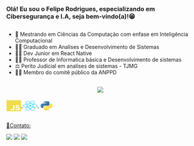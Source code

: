 
### Olá! Eu sou o Felipe Rodrigues, especializando em Cibersegurança e I.A, seja bem-vindo(a)!😁

##
- 📖 Mestrando em Ciências da Computação com enfase em Inteligência Computacional 
- 👨‍🎓 Graduado em Analises e Desenvolvimento de Sistemas
- 👨‍💻 Dev Junior em React Native
- 👨‍🏫 Professor de Informatica básica e Desenvolvimento de sistemas 
- ⚖ Perito Judicial em analises de sistemas - TJMG
- 👨‍💼 Membro do comitê público da ANPPD

 ##

<div align="center">
  <a href="https://github.com/lferodrigues">
 
  <img height="180em" src="https://github-readme-stats.vercel.app/api/top-langs/?username=lferodrigues&layout=compact&langs_count=7&theme=dracula"/>
</div>
<div style="display: inline_block"><br>
  <img align="center" alt="Rafa-Js" height="30" width="40" src="https://raw.githubusercontent.com/devicons/devicon/master/icons/javascript/javascript-plain.svg">
  <img align="center" alt="Rafa-React" height="30" width="40" src="https://raw.githubusercontent.com/devicons/devicon/master/icons/react/react-original.svg">
  <img align="center" alt="Rafa-Python" height="30" width="40" src="https://raw.githubusercontent.com/devicons/devicon/master/icons/python/python-original.svg">
 
 
</div>
  
 ##
 
<div> 
  <p>📧Contato:</p>
  <a href="https://www.instagram.com/perito.ferodrigues/" target="_blank"><img src="https://img.shields.io/badge/-Instagram-%23E4405F?style=for-the-badge&logo=instagram&logoColor=white" target="_blank"></a>
  <a href = "mailto:contato.lferodrigues@gmail.com"><img src="https://img.shields.io/badge/-Gmail-%23333?style=for-the-badge&logo=gmail&logoColor=white" target="_blank"></a>
  <a href="https://www.linkedin.com/in/felipe-rodrigues-12732b235/" target="_blank"><img src="https://img.shields.io/badge/-LinkedIn-%230077B5?style=for-the-badge&logo=linkedin&logoColor=white" target="_blank"></a> 
 
 
 
</div>
